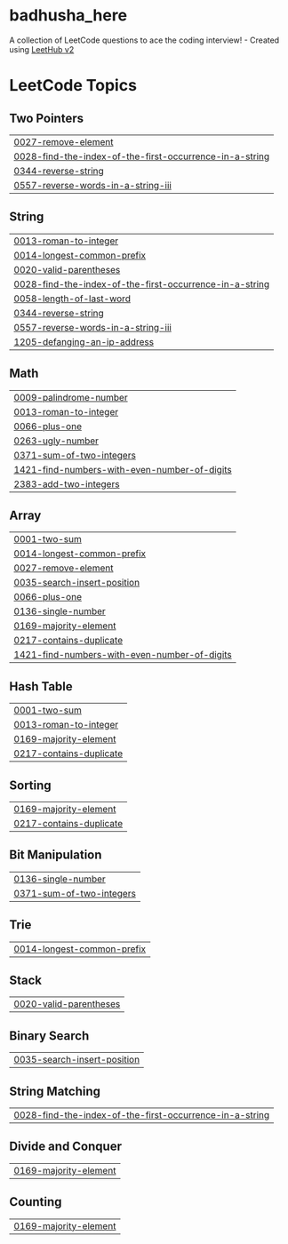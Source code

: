 # badhusha_here
A collection of LeetCode questions to ace the coding interview! - Created using [LeetHub v2](https://github.com/arunbhardwaj/LeetHub-2.0)

<!---LeetCode Topics Start-->
# LeetCode Topics
## Two Pointers
|  |
| ------- |
| [0027-remove-element](https://github.com/badhsha-here/badhusha_here/tree/master/0027-remove-element) |
| [0028-find-the-index-of-the-first-occurrence-in-a-string](https://github.com/badhsha-here/badhusha_here/tree/master/0028-find-the-index-of-the-first-occurrence-in-a-string) |
| [0344-reverse-string](https://github.com/badhsha-here/badhusha_here/tree/master/0344-reverse-string) |
| [0557-reverse-words-in-a-string-iii](https://github.com/badhsha-here/badhusha_here/tree/master/0557-reverse-words-in-a-string-iii) |
## String
|  |
| ------- |
| [0013-roman-to-integer](https://github.com/badhsha-here/badhusha_here/tree/master/0013-roman-to-integer) |
| [0014-longest-common-prefix](https://github.com/badhsha-here/badhusha_here/tree/master/0014-longest-common-prefix) |
| [0020-valid-parentheses](https://github.com/badhsha-here/badhusha_here/tree/master/0020-valid-parentheses) |
| [0028-find-the-index-of-the-first-occurrence-in-a-string](https://github.com/badhsha-here/badhusha_here/tree/master/0028-find-the-index-of-the-first-occurrence-in-a-string) |
| [0058-length-of-last-word](https://github.com/badhsha-here/badhusha_here/tree/master/0058-length-of-last-word) |
| [0344-reverse-string](https://github.com/badhsha-here/badhusha_here/tree/master/0344-reverse-string) |
| [0557-reverse-words-in-a-string-iii](https://github.com/badhsha-here/badhusha_here/tree/master/0557-reverse-words-in-a-string-iii) |
| [1205-defanging-an-ip-address](https://github.com/badhsha-here/badhusha_here/tree/master/1205-defanging-an-ip-address) |
## Math
|  |
| ------- |
| [0009-palindrome-number](https://github.com/badhsha-here/badhusha_here/tree/master/0009-palindrome-number) |
| [0013-roman-to-integer](https://github.com/badhsha-here/badhusha_here/tree/master/0013-roman-to-integer) |
| [0066-plus-one](https://github.com/badhsha-here/badhusha_here/tree/master/0066-plus-one) |
| [0263-ugly-number](https://github.com/badhsha-here/badhusha_here/tree/master/0263-ugly-number) |
| [0371-sum-of-two-integers](https://github.com/badhsha-here/badhusha_here/tree/master/0371-sum-of-two-integers) |
| [1421-find-numbers-with-even-number-of-digits](https://github.com/badhsha-here/badhusha_here/tree/master/1421-find-numbers-with-even-number-of-digits) |
| [2383-add-two-integers](https://github.com/badhsha-here/badhusha_here/tree/master/2383-add-two-integers) |
## Array
|  |
| ------- |
| [0001-two-sum](https://github.com/badhsha-here/badhusha_here/tree/master/0001-two-sum) |
| [0014-longest-common-prefix](https://github.com/badhsha-here/badhusha_here/tree/master/0014-longest-common-prefix) |
| [0027-remove-element](https://github.com/badhsha-here/badhusha_here/tree/master/0027-remove-element) |
| [0035-search-insert-position](https://github.com/badhsha-here/badhusha_here/tree/master/0035-search-insert-position) |
| [0066-plus-one](https://github.com/badhsha-here/badhusha_here/tree/master/0066-plus-one) |
| [0136-single-number](https://github.com/badhsha-here/badhusha_here/tree/master/0136-single-number) |
| [0169-majority-element](https://github.com/badhsha-here/badhusha_here/tree/master/0169-majority-element) |
| [0217-contains-duplicate](https://github.com/badhsha-here/badhusha_here/tree/master/0217-contains-duplicate) |
| [1421-find-numbers-with-even-number-of-digits](https://github.com/badhsha-here/badhusha_here/tree/master/1421-find-numbers-with-even-number-of-digits) |
## Hash Table
|  |
| ------- |
| [0001-two-sum](https://github.com/badhsha-here/badhusha_here/tree/master/0001-two-sum) |
| [0013-roman-to-integer](https://github.com/badhsha-here/badhusha_here/tree/master/0013-roman-to-integer) |
| [0169-majority-element](https://github.com/badhsha-here/badhusha_here/tree/master/0169-majority-element) |
| [0217-contains-duplicate](https://github.com/badhsha-here/badhusha_here/tree/master/0217-contains-duplicate) |
## Sorting
|  |
| ------- |
| [0169-majority-element](https://github.com/badhsha-here/badhusha_here/tree/master/0169-majority-element) |
| [0217-contains-duplicate](https://github.com/badhsha-here/badhusha_here/tree/master/0217-contains-duplicate) |
## Bit Manipulation
|  |
| ------- |
| [0136-single-number](https://github.com/badhsha-here/badhusha_here/tree/master/0136-single-number) |
| [0371-sum-of-two-integers](https://github.com/badhsha-here/badhusha_here/tree/master/0371-sum-of-two-integers) |
## Trie
|  |
| ------- |
| [0014-longest-common-prefix](https://github.com/badhsha-here/badhusha_here/tree/master/0014-longest-common-prefix) |
## Stack
|  |
| ------- |
| [0020-valid-parentheses](https://github.com/badhsha-here/badhusha_here/tree/master/0020-valid-parentheses) |
## Binary Search
|  |
| ------- |
| [0035-search-insert-position](https://github.com/badhsha-here/badhusha_here/tree/master/0035-search-insert-position) |
## String Matching
|  |
| ------- |
| [0028-find-the-index-of-the-first-occurrence-in-a-string](https://github.com/badhsha-here/badhusha_here/tree/master/0028-find-the-index-of-the-first-occurrence-in-a-string) |
## Divide and Conquer
|  |
| ------- |
| [0169-majority-element](https://github.com/badhsha-here/badhusha_here/tree/master/0169-majority-element) |
## Counting
|  |
| ------- |
| [0169-majority-element](https://github.com/badhsha-here/badhusha_here/tree/master/0169-majority-element) |
<!---LeetCode Topics End-->